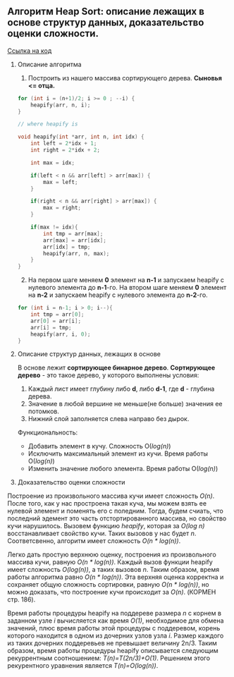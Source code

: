 ## Алгоритм Heap Sort: описание лежащих в основе структур данных, доказательство оценки сложности.

[Ссылка на код](./main.cpp)

1. Описание алгоритма
    1. Построить из нашего массива сортирующего дерева. **Сыновья <= отца.**
    ``` c++
    for (int i = (n+1)/2; i >= 0 ; --i) {
        heapify(arr, n, i);
    }

    // where heapify is

    void heapify(int *arr, int n, int idx) {
        int left = 2*idx + 1;
        int right = 2*idx + 2;

        int max = idx;

        if(left < n && arr[left] > arr[max]) {
            max = left;
        }

        if(right < n && arr[right] > arr[max]) {
            max = right;
        }

        if(max != idx){
            int tmp = arr[max];
            arr[max] = arr[idx];
            arr[idx] = tmp;
            heapify(arr, n, max);
        }
    }


    ```

    2. На первом шаге меняем __0__ элемент на __n-1__ и запускаем heapify с нулевого элемента до __n-1__-го. На втором шаге меняем __0__ элемент на __n-2__ и запускаем heapify с нулевого элемента до __n-2__-го.
    ``` c++
    for (int i = n-1; i > 0; i--){
        int tmp = arr[0];
        arr[0] = arr[i];
        arr[i] = tmp;
        heapify(arr, i, 0);
    }
    ```
2. Описание структур данных, лежащих в основе
    
    В основе лежит __сортирующее бинарное дерево__. __Сортирующее дерево__ - это такое дерево, у которого выполнены условия:
    1. Каждый лист имеет глубину либо __d__, либо __d-1__, где __d__ - глубина дерева.
    2. Значение в любой вершине не меньше(не больше) значения ее потомков.
    3. Нижний слой заполняется слева направо без дырок.

    Функциональность:
    * Добавить элемент в кучу. Сложность O(_log(n)_)
    * Исключить максимальный элемент из кучи. Время работы O(_log(n)_)
    * Изменить значение любого элемента. Время работы O(_log(n)_)
3. Доказательство оценки сложности

Построение из произвольного массива кучи имеет сложность _O(n)_. После того, как у нас простроена такая куча, мы можем взять ее нулевой элемент и поменять его с поледним. Тогда, будем счиать, что последний эдемент это часть отстортированного массива, но свойство кучи нарушилось. Вызовем функцию _heapify_, которая за _O(log n)_ восстанавливает свойство кучи. Таких вызовов у нас будет _n_. Соответсвенно, алгоритм имеет сложность _O(n * log(n))_.

Легко дать простую верхнюю оценку, построения из произвольного массива кучи, равную _O(n * log(n))_. Каждый вызов функции heapify имеет сложность _O(log(n))_, а таких вызовов _n_. Таким образом, время работы алгоритма равно _O(n * log(n))_. Эта верхняя оценка корректна и сохраняет общую сложность сортировки, равную _O(n * log(n))_, но можно доказать, что построение кучи происходит за _O(n)_. (КОРМЕН стр. 186).

Время работы процедуры heapify на поддереве размера _n_ с корнем в заданном узле _i_ вычисляется как время _O(1)_, необходимое для обмена значений, плюс время работы этой процедуры с поддеревом, корень которого находится в одном из дочерних узлов узла _i_. Размер каждого из таких дочерних поддеревьев не превышает величину 2n/3. Таким образом, время работы процедуры heapify описывается следующим рекуррентным соотношением: _T(n)=T(2n/3)+O(1)_. Решением этого рекурентного уравнения является _T(n)=O(log(n))_.